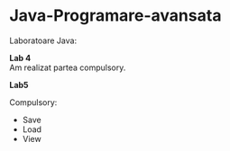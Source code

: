 # Java-Programare-avansata
Laboratoare Java:

<b>Lab 4</b><br>
Am realizat partea compulsory.

<b>Lab5</b><br>
<p>Compulsory:</p>
<ul>
  <li>Save</li>
  <li>Load</li>
  <li>View</li>
</ul>
